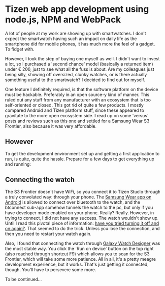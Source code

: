 # Tizen web app development using node.js, NPM and WebPack
A lot of people at my work are showing up with smartwatches. I don't expect the smartwatch having such an impact on daily life as the smartphone did for mobile phones, it has much more the feel of a gadget. To fidget with. 

However, I took the step of buying one myself as well. I didn't want to invest a lot, so I purchased a 'second chance' model (basically a returned item) under € 200, just to see what all the fuss is about. Are my colleagues just being silly, showing off oversized, clunky watches, or is there actually something useful to the smartwatch? I decided to find out for myself.

One feature I definitely required, is that the software platform on the device must be hackable. Preferably in an open source-y kind of manner. This ruled out any stuff from any manufacturer with an ecosystem that is too self-oriented or closed. This got rid of quite a few products. I mostly compared Android and Tizen platform stuff, since these appeared to gravitate to the more open ecosystem side. I read up on some 'versus' posts and reviews such as [this one](https://www.wareable.com/smartwatches/tizen-os-vs-android-wear) and settled for a Samsung Wear S3 Frontier, also because it was very affordable. 

## However
To get the development environment set up and getting a first application to run, is quite, quite the hassle. Prepare for a few days to get everything up and running:

## Connecting the watch
The S3 Frontier doesn't have WiFi, so you connect it to Tizen Studio through a truly convoluted way: through your phone. The [Samsung Wear app on Android](https://play.google.com/store/apps/details?id=com.samsung.android.app.watchmanager) is allowed to connect over bluetooth to the watch, and the btconnect sub-app somehow tunnels the watch to the pc, but only if you have developer mode enabled on your phone. Really? Really. However, in trying to connect, I did not have any success. The watch wouldn't show up. Until I read this pivotal piece of information: [have you tried turning it off and on again?](https://developer.samsung.com/forum/thread/unable-connect-using-sdboverbt/201/350583#post4). That seemed to do the trick. Unless you lose the connection, and then you need to restart your watch again. 

Also, I found that connecting the watch through [Galaxy Watch Designer](https://developer.samsung.com/galaxy-watch/design/watch-designer/) was the most stable way. You click the 'Run on device' button on the top right (also reached through shortcut F9) which allows you to scan for the S3 Frontier, which will take some more patience. All in all, it's a pretty meagre development experience, but it works. That's just getting it connected, though. You'll have to persevere some more.

To be continued...